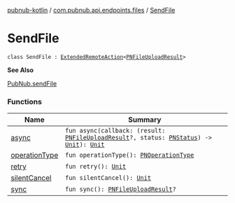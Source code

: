 [pubnub-kotlin](../../index.md) / [com.pubnub.api.endpoints.files](../index.md) / [SendFile](./index.md)

# SendFile

`class SendFile : `[`ExtendedRemoteAction`](../../com.pubnub.api.endpoints.remoteaction/-extended-remote-action/index.md)`<`[`PNFileUploadResult`](../../com.pubnub.api.models.consumer.files/-p-n-file-upload-result/index.md)`>`

**See Also**

[PubNub.sendFile](../../com.pubnub.api/-pub-nub/send-file.md)

### Functions

| Name | Summary |
|---|---|
| [async](async.md) | `fun async(callback: (result: `[`PNFileUploadResult`](../../com.pubnub.api.models.consumer.files/-p-n-file-upload-result/index.md)`?, status: `[`PNStatus`](../../com.pubnub.api.models.consumer/-p-n-status/index.md)`) -> `[`Unit`](https://kotlinlang.org/api/latest/jvm/stdlib/kotlin/-unit/index.html)`): `[`Unit`](https://kotlinlang.org/api/latest/jvm/stdlib/kotlin/-unit/index.html) |
| [operationType](operation-type.md) | `fun operationType(): `[`PNOperationType`](../../com.pubnub.api.enums/-p-n-operation-type/index.md) |
| [retry](retry.md) | `fun retry(): `[`Unit`](https://kotlinlang.org/api/latest/jvm/stdlib/kotlin/-unit/index.html) |
| [silentCancel](silent-cancel.md) | `fun silentCancel(): `[`Unit`](https://kotlinlang.org/api/latest/jvm/stdlib/kotlin/-unit/index.html) |
| [sync](sync.md) | `fun sync(): `[`PNFileUploadResult`](../../com.pubnub.api.models.consumer.files/-p-n-file-upload-result/index.md)`?` |
